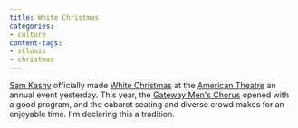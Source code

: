 ```yaml
---
title: White Christmas
categories:
- culture
content-tags:
- stlouis
- christmas
---
```


[Sam Kashy][1] officially made [White Christmas][2] at the [American Theatre][3] an annual event yesterday.  This year, the [Gateway Men's Chorus][4] opened with a good program, and the cabaret seating and diverse crowd makes for an enjoyable time.  I'm declaring this a tradition.

   [1]: http://www.allaboutfunusa.com/
   [2]: http://www.imdb.com/title/tt0047673/
   [3]: http://www.builtstlouis.net/opos/americantheater.html
   [4]: http://www.gmc-stl.org/
